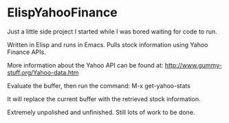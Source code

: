 ElispYahooFinance
=================

Just a little side project I started while I was bored waiting for code to run.

Written in Elisp and runs in Emacs. Pulls stock information using Yahoo Finance APIs.

More information about the Yahoo API can be found at: http://www.gummy-stuff.org/Yahoo-data.htm

Evaluate the buffer, then run the command: M-x get-yahoo-stats

It will replace the current buffer with the retrieved stock information.

Extremely unpolished and unfinished. Still lots of work to be done.
